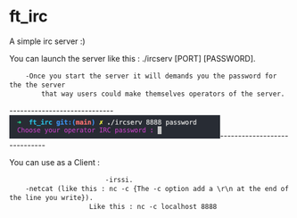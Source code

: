 # ft_irc

A simple irc server :)

You can launch the server like this : ./ircserv [PORT] [PASSWORD].
									
		-Once you start the server it will demands you the password for the the server
			that way users could make themselves operators of the server.




-----------------------------![plot](./img/Launch.png)-----------------------------

You can use as a Client : 

							-irssi.
		-netcat (like this : nc -c {The -c option add a \r\n at the end of the line you write}).
						Like this : nc -c localhost 8888